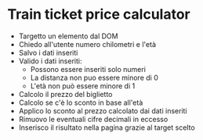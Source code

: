 # Train ticket price calculator

- Targetto un elemento dal DOM
- Chiedo all'utente numero chilometri e l'età
- Salvo i dati inseriti
- Valido i dati inseriti:
    - Possono essere inseriti solo numeri
    - La distanza non puo essere minore di 0
    - L'età non può essere minore di 1
- Calcolo il prezzo del biglietto
- Calcolo se c'è lo sconto in base all'età
- Applico lo sconto al prezzo calcolato dai dati inseriti
- Rimuovo le eventuali cifre decimali in eccesso
- Inserisco il risultato nella pagina grazie al target scelto